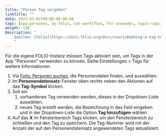 ```yaml
---
title: "Person Tag vergeben"
linkTitle: ""
date: 2023-02-01T00:00:00-00:00
tags: [app-personen, by-folio, cat-worklfows, for-anwender, topic-tags]
weight: 110
Description: "
    Quellen: [Folio](https://docs.folio.org/docs/users/#adding-a-tag-to-a-user-record) & [GBV](https://info.gbv.de/display/FOLIOGBVEXTERN/Folio:+Person+Tag+vergeben)
    "
---
```


Für die eigene FOLIO-Instanz müssen Tags aktiviert sein, um Tags in der App "Personen" verwenden zu können. Siehe Einstellungen > Tags für weitere Informationen.

1.  Via [Folio: Personen suchen](https://info.gbv.de/display/FOLIOGBVEXTERN/Folio%3A+Personen+suchen), die Personendaten finden, und auswählen.
2.  Im **Personendatensatz**\-Fenster oben rechts neben den Aktionen auf das **Tag-Symbol** klicken.
3.  Soll ein
    1.  vorhandenes Tag verwenden werden, dieses in der Dropdown-Liste auswählen.
    2.  neues Tag erstellt werden, die Bezeichnung in das Feld eingeben und in der Dropdown-Liste die Option **Tag hinzufügen** wählen
4.  Auf das **X** im Fensterbereich Tags klicken, um den Fensterbereich zu schließen und den Tag zu speichern. Die Tag-Nummer wird mit der Anzahl der auf den Personendatensatz angewendeten Tags aktualisiert.
